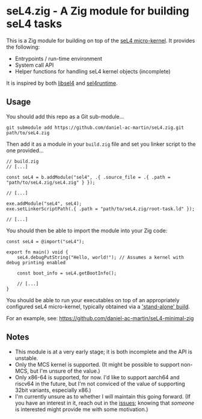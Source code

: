 seL4.zig - A Zig module for building seL4 tasks
===============================================

This is a Zig module for building on top of the [seL4 micro-kernel]. It provides the following:
- Entrypoints / run-time environment
- System call API
- Helper functions for handling seL4 kernel objects (incomplete)

It is inspired by both [libsel4] and [sel4runtime].

Usage
-----

You should add this repo as a Git sub-module...

```shell
git submodule add https://github.com/daniel-ac-martin/seL4.zig.git path/to/seL4.zig
```

Then add it as a module in your `build.zig` file and set you linker script to the one provided...

```zig
// build.zig
// [...]

const seL4 = b.addModule("sel4", .{ .source_file = .{ .path = "path/to/seL4.zig/seL4.zig" } });

// [...]

exe.addModule("seL4", seL4);
exe.setLinkerScriptPath(.{ .path = "path/to/seL4.zig/root-task.ld" });

// [...]
```

You should then be able to import the module into your Zig code:

```zig
const seL4 = @import("seL4");

export fn main() void {
    seL4.debugPutString("Hello, world!"); // Assumes a kernel with debug printing enabled

    const boot_info = seL4.getBootInfo();

    // [...]
}
```

You should be able to run your executables on top of an appropriately configured seL4 micro-kernel, typically obtained via a ['stand-alone' build].

For an example, see: https://github.com/daniel-ac-martin/seL4-minimal-zig


Notes
-----

- This module is at a very early stage; it is both incomplete and the API is unstable.
- Only the MCS kernel is supported. (It might be possible to support non-MCS, but I'm unsure of the value.)
- Only x86-64 is supported, for now. I'd like to support aarch64 and riscv64 in the future, but I'm not conviced of the value of supporting 32bit variants, especially x86.)
- I'm currently unsure as to whether I will maintain this going forward. (If you have an interest in it, reach out in the [issues]; knowing that _someone_ is interested might provide me with some motivation.)


[seL4 micro-kernel]: https://sel4.systems/
[libsel4]: https://github.com/seL4/seL4/tree/master/libsel4
[sel4runtime]: https://github.com/seL4/sel4runtime
['stand-alone' build]: https://docs.sel4.systems/projects/buildsystem/standalone.html
[issues]: https://github.com/daniel-ac-martin/seL4.zig/issues

